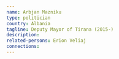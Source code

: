 ```yaml
---
name: Arbjan Mazniku
type: politician
country: Albania
tagline: Deputy Mayor of Tirana (2015-)
description:
related-persons: Erion Veliaj
connections:
---
```

